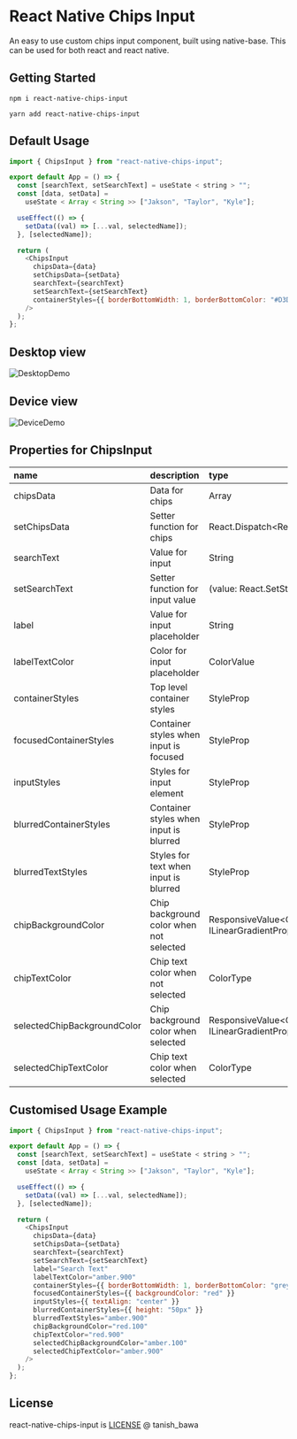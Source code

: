 # React Native Chips Input

An easy to use custom chips input component, built using native-base. This can be used for both react and react native.

## Getting Started

`npm i react-native-chips-input`

`yarn add react-native-chips-input`

## Default Usage

```javascript
import { ChipsInput } from "react-native-chips-input";

export default App = () => {
  const [searchText, setSearchText] = useState < string > "";
  const [data, setData] =
    useState < Array < String >> ["Jakson", "Taylor", "Kyle"];

  useEffect(() => {
    setData((val) => [...val, selectedName]);
  }, [selectedName]);

  return (
    <ChipsInput
      chipsData={data}
      setChipsData={setData}
      searchText={searchText}
      setSearchText={setSearchText}
      containerStyles={{ borderBottomWidth: 1, borderBottomColor: "#D3D9DF" }}
    />
  );
};
```

## Desktop view

![DesktopDemo](https://github.com/tanishbawa/react-native-chips/assets/44227602/5551d451-ca92-4e2a-bfd2-aedd748b10ea)

## Device view

![DeviceDemo](https://github.com/tanishbawa/react-native-chips/assets/44227602/2a57858f-fcff-4f26-96a5-fdb308015a20)

## Properties for ChipsInput

| name                        | description                             | type                                               | Required |
| :-------------------------- | :-------------------------------------- | :------------------------------------------------- | :------- |
| chipsData                   | Data for chips                          | Array<String>                                      | True     |
| setChipsData                | Setter function for chips               | React.Dispatch<React.SetStateAction<String[]>>     | True     |
| searchText                  | Value for input                         | String                                             | True     |
| setSearchText               | Setter function for input value         | (value: React.SetStateAction<string>) => void      | True     |
| label                       | Value for input placeholder             | String                                             | False    |
| labelTextColor              | Color for input placeholder             | ColorValue                                         | False    |
| containerStyles             | Top level container styles              | StyleProp<ViewStyle>                               | False    |
| focusedContainerStyles      | Container styles when input is focused  | StyleProp<ViewStyle>                               | False    |
| inputStyles                 | Styles for input element                | StyleProp<TextStyle>                               | False    |
| blurredContainerStyles      | Container styles when input is blurred  | StyleProp<ViewStyle>                               | False    |
| blurredTextStyles           | Styles for text when input is blurred   | StyleProp<TextStyle>                               | False    |
| chipBackgroundColor         | Chip background color when not selected | ResponsiveValue<ColorType \| ILinearGradientProps> | False    |
| chipTextColor               | Chip text color when not selected       | ColorType                                          | False    |
| selectedChipBackgroundColor | Chip background color when selected     | ResponsiveValue<ColorType \| ILinearGradientProps> | False    |
| selectedChipTextColor       | Chip text color when selected           | ColorType                                          | False    |

## Customised Usage Example

```javascript
import { ChipsInput } from "react-native-chips-input";

export default App = () => {
  const [searchText, setSearchText] = useState < string > "";
  const [data, setData] =
    useState < Array < String >> ["Jakson", "Taylor", "Kyle"];

  useEffect(() => {
    setData((val) => [...val, selectedName]);
  }, [selectedName]);

  return (
    <ChipsInput
      chipsData={data}
      setChipsData={setData}
      searchText={searchText}
      setSearchText={setSearchText}
      label="Search Text"
      labelTextColor="amber.900"
      containerStyles={{ borderBottomWidth: 1, borderBottomColor: "grey" }}
      focusedContainerStyles={{ backgroundColor: "red" }}
      inputStyles={{ textAlign: "center" }}
      blurredContainerStyles={{ height: "50px" }}
      blurredTextStyles="amber.900"
      chipBackgroundColor="red.100"
      chipTextColor="red.900"
      selectedChipBackgroundColor="amber.100"
      selectedChipTextColor="amber.900"
    />
  );
};
```

## License

react-native-chips-input is [LICENSE](LICENSE.MD) @ tanish_bawa
